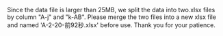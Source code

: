 Since the data file is larger than 25MB, 
we split the data into two.xlsx files by column "A-j" and "k-AB". 
Please merge the two files into a new xlsx file and named 'A-2-20-前92秒.xlsx' before use. Thank you for your patience.
